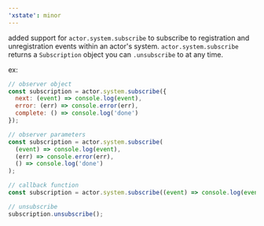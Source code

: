 ```yaml
---
'xstate': minor
---
```


added support for `actor.system.subscribe` to subscribe to registration and unregistration events within an actor's system.
`actor.system.subscribe` returns a `Subscription` object you can `.unsubscribe` to at any time.

ex:

```js
// observer object
const subscription = actor.system.subscribe({
  next: (event) => console.log(event),
  error: (err) => console.error(err),
  complete: () => console.log('done')
});

// observer parameters
const subscription = actor.system.subscribe(
  (event) => console.log(event),
  (err) => console.error(err),
  () => console.log('done')
);

// callback function
const subscription = actor.system.subscribe((event) => console.log(event));

// unsubscribe
subscription.unsubscribe();
```
